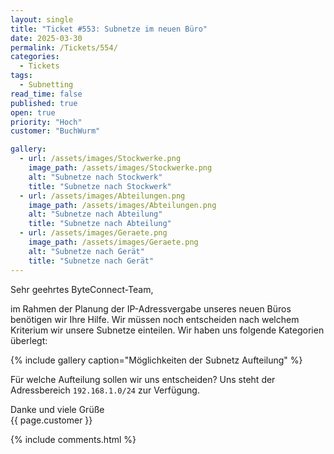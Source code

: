 ```yaml
---
layout: single
title: "Ticket #553: Subnetze im neuen Büro"
date: 2025-03-30
permalink: /Tickets/554/
categories:
  - Tickets
tags:
  - Subnetting
read_time: false
published: true
open: true
priority: "Hoch"
customer: "BuchWurm"

gallery:
  - url: /assets/images/Stockwerke.png
    image_path: /assets/images/Stockwerke.png
    alt: "Subnetze nach Stockwerk"
    title: "Subnetze nach Stockwerk"
  - url: /assets/images/Abteilungen.png
    image_path: /assets/images/Abteilungen.png
    alt: "Subnetze nach Abteilung"
    title: "Subnetze nach Abteilung"
  - url: /assets/images/Geraete.png
    image_path: /assets/images/Geraete.png
    alt: "Subnetze nach Gerät"
    title: "Subnetze nach Gerät"
---
```


Sehr geehrtes ByteConnect-Team,

im Rahmen der Planung der IP-Adressvergabe unseres neuen Büros benötigen wir Ihre Hilfe. Wir müssen noch entscheiden nach welchem Kriterium wir unsere Subnetze einteilen. Wir haben uns folgende Kategorien überlegt:

{% include gallery caption="Möglichkeiten der Subnetz Aufteilung" %}

Für welche Aufteilung sollen wir uns entscheiden?
Uns steht der Adressbereich `192.168.1.0/24` zur Verfügung.

Danke und viele Grüße  
{{ page.customer }}

{% include comments.html %}